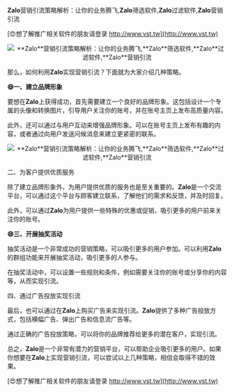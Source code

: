 **Zalo**营销引流策略解析：让你的业务腾飞,**Zalo**筛选软件,**Zalo**过滤软件,**Zalo**营销引流

[😍想了解推广相关软件的朋友请登录 http://www.vst.tw](http://www.vst.tw)

 <center><img src="https://vst.tw/MP4/tuiguang/png/8.png" alt="**Zalo**营销引流策略解析：让你的业务腾飞,**Zalo**筛选软件,**Zalo**过滤软件,**Zalo**营销引流"></center>

那么，如何利用**Zalo**实现营销引流？下面就为大家介绍几种策略。

**😄一、建立品牌形象**

要想在**Zalo**上获得成功，首先需要建立一个良好的品牌形象。这包括设计一个专属的头像和转换图片，引导用户关注你的账号，并在账号主页上发布高质量内容。

此外，还可以通过与用户互动来增强品牌形象。可以在账号主页上发布有趣的内容，或者通过向用户发送问候消息来建立更紧密的联系。

 <center><img src="https://vst.tw/MP4/tuiguang/png/0.png" alt="**Zalo**营销引流策略解析：让你的业务腾飞,**Zalo**筛选软件,**Zalo**过滤软件,**Zalo**营销引流"></center>

二、为客户提供优质服务

除了建立品牌形象外，为用户提供优质的服务也是至关重要的。**Zalo**是一个交流平台，可以通过这个平台与顾客建立联系，了解他们的需求和反馈，并及时回复。

此外，可以通过**Zalo**为用户提供一些特殊的优惠或促销，吸引更多的用户前来关注你的账号。

**😄三、开展抽奖活动**

抽奖活动是一个非常成功的营销策略，可以吸引更多的用户参加。可以利用**Zalo**的群组功能来开展抽奖活动，吸引更多的人参与。

在抽奖活动中，可以设置一些规则和条件，例如需要关注你的账号或分享你的内容等，从而实现引流。

四、通过广告投放实现引流

最后，也可以通过在**Zalo**上购买广告来实现引流。**Zalo**提供了多种广告投放方式，包括横幅广告、弹出广告和信息流广告等。

通过正确的广告投放策略，可以将你的品牌推荐给更多的潜在客户，实现引流。

总之，**Zalo**是一个非常有潜力的营销平台，可以帮助企业吸引更多的用户。如果你想要在**Zalo**上实现营销引流，可以尝试以上几种策略，相信会取得不错的效果。

[😍想了解推广相关软件的朋友请登录 http://www.vst.tw](http://www.vst.tw)




